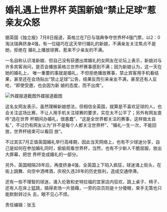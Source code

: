 # 婚礼遇上世界杯 英国新娘“禁止足球”惹亲友众怒

据英国《独立报》7月8日报道，英格兰在7日与瑞典争夺世界杯4强门票，以2：0淘汰瑞典挤身4强，有一位碰巧在这天举行婚礼的新娘，不满亲友关注焦点不是她，拒绝在
婚礼上播放球赛，惹来不少亲友的不满。

一名自称认识准新娘、但自己没有获邀出席婚礼的女网友在论坛上表示，新娘对与许多宾客询问，是否会播放英格兰世界杯赛事感到不满；因为新娘认为，这一天在她的婚礼上，
唯一重要的事就是婚礼，不但拒绝播放赛事，禁止宾客用手机看结果，甚至还在会场贴出“禁止足球”公告，结果反而引来亲友不满，甚至还有人反呛，“即使受邀，也会因为新
娘的态度，而不出席”。

![外媒报道截图](http://n.sinaimg.cn/news/transform/761/w550h211/20180708/o1Jq-hezpzwt6315964.jpg)外媒报道截图

这名女网友表示，虽然理解新娘想法，但相信全英国，就算是不喜欢足球的人，也会关注这场比赛，不让人用手机关注球赛的要求，实在太不公平了；另外有网友直呼“选在世界
杯期间办婚礼，很愚蠢”、“这是全世界都关注的赛事，这样做太自私”，不过仍有网友认为“并不是每个人都关注世界杯”、“婚礼一生一次，不能回放，世界杯结束可以看回
放”。

不过其实7月正值英国婚礼举行高峰期，因此当天网络上，也有不少球迷分享，自己是如何在参加婚礼同时，偷偷观看世界杯，当然，也有不少新人干脆屈服，放出大屏幕，把世
界杯变成婚礼的一部分。

另外，英国相隔28年后，再度挤身4强，全英国上下陷入疯狂，球迷涌上街头，在街上跳舞、向空中洒啤酒，庆祝久违28年的历史胜利，造成交通停滞。

还有一些不理智的球迷，涌入伦敦和史特拉福的宜家店内狂欢，跳上桌子、椅子，还有人在床上猛跳，搞得卖场一片狼藉，一旁的店员则是十分傻眼，束手无策也只能默默转过头
去，眼不见心不烦。

责任编辑：张玉

